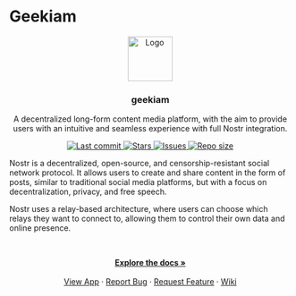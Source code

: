 # Geekiam

<div align="center">
  <a href="https://geekiam.io">
    <img src="https://res.cloudinary.com/geekiam-io/image/upload/v1612480367/Brand/icon.png" alt="Logo" width="80" height="80">
  </a>

<h3 align="center">geekiam</h3>
  <p align="center">
  A decentralized long-form content media platform, with the aim to provide users with an intuitive and seamless 
experience with full Nostr integration.
</p>
</div>
<div align="center">
    <a href="https://github.com/geekiam/app/pulse">
      <img alt="Last commit" src="https://img.shields.io/github/last-commit/geekiam/app?style=for-the-badge&logo=starship&color=#FFAC1C&logoColor=D9E0EE&labelColor=302D41"/>
    </a>
    <a href="https://github.com/geekiam/app/stargazers">
      <img alt="Stars" src="https://img.shields.io/github/stars/geekiam/app?style=for-the-badge&logo=starship&color=c69ff5&logoColor=D9E0EE&labelColor=302D41" />
    </a>
    <a href="https://github.com/geekiam/app/issues">
      <img alt="Issues" src="https://img.shields.io/github/issues/geekiam/app?style=for-the-badge&logo=bilibili&color=F5E0DC&logoColor=D9E0EE&labelColor=302D41" />
    </a>
    <a href="https://github.com/geekiam/app">
      <img alt="Repo size" src="https://img.shields.io/github/repo-size/geekiam/app?color=%23DDB6F2&label=SIZE&logo=codesandbox&style=for-the-badge&logoColor=D9E0EE&labelColor=302D41" />
    </a>
</div>

<p style="text-align: left">
Nostr is a decentralized, open-source, and censorship-resistant social network protocol. It allows users to create and 
share content in the form of posts, similar to traditional social media platforms, but with a focus on decentralization, 
privacy, and free speech. 
</p>
<p style="text-align: left">
Nostr uses a relay-based architecture, where users can choose which relays they want to connect to, allowing them to 
control their own data and online presence.
</p>
<br />
  <p align="center">
    <a href="https://github.com/geekiam/app/wiki"><strong>Explore the docs »</strong></a>
    <br />
    <br />
    <a href="https://geekiam.app">View App</a>
    ·
    <a href="https://github.com/geekiam/app/issues">Report Bug</a>
    ·
    <a href="https://github.com/geekiam/app/issues">Request Feature</a>
    ·
    <a href="https://github.com/geekiam/app/wiki">Wiki</a>
  </p>
</div>
